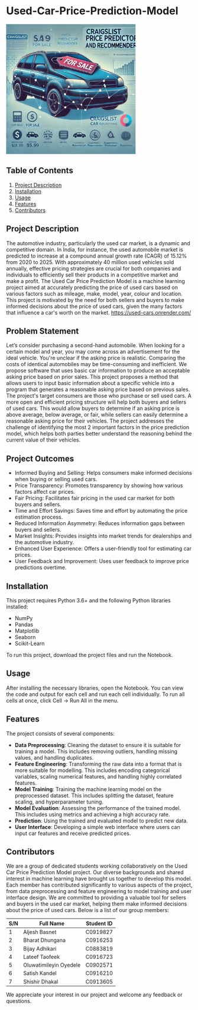 # Used-Car-Price-Prediction-Model

<img src="https://github.com/Bijay555/used_cars/blob/dev/dataset/1-cd94218e.png" alt="My Image" width="350" height="350">


## Table of Contents
1. [Project Description](#project-description)
2. [Installation](#installation)
3. [Usage](#usage)
4. [Features](#features)
5. [Contributors](#contributors)

## Project Description
The automotive industry, particularly the used car market, is a dynamic and competitive domain. In India, for instance, the used automobile market is predicted to increase at a compound annual growth rate (CAGR) of 15.12% from 2020 to 2025. With approximately 40 million used vehicles sold annually, effective pricing strategies are crucial for both companies and individuals to efficiently sell their products in a competitive market and make a profit. The Used Car Price Prediction Model is a machine learning project aimed at accurately predicting the price of used cars based on various factors such as mileage, make, model, year, colour and location. This project is motivated by the need for both sellers and buyers to make informed decisions about the price of used cars, given the many factors that influence a car's worth on the market.
https://used-cars.onrender.com/

## Problem Statement
Let’s consider purchasing a second-hand automobile. When looking for a certain model and year, you may come across an advertisement for the ideal vehicle. You're unclear if the asking price is realistic. Comparing the costs of identical automobiles may be time-consuming and inefficient. We propose software that uses basic car information to produce an acceptable asking price based on prior sales.
This project proposes a method that allows users to input basic information about a specific vehicle into a program that generates a reasonable asking price based on previous sales. The project's target consumers are those who purchase or sell used cars. A more open and efficient pricing structure will help both buyers and sellers of used cars. This would allow buyers to determine if an asking price is above average, below average, or fair, while sellers can easily determine a reasonable asking price for their vehicles. The project addresses the challenge of identifying the most 2 important factors in the price prediction model, which helps both parties better understand the reasoning behind the current value of their vehicles.

## Project Outcomes
- Informed Buying and Selling: Helps consumers make informed decisions when buying or selling used cars.
- Price Transparency: Promotes transparency by showing how various factors affect car prices.
- Fair Pricing: Facilitates fair pricing in the used car market for both buyers and sellers.
- Time and Effort Savings: Saves time and effort by automating the price estimation process.
- Reduced Information Asymmetry: Reduces information gaps between buyers and sellers.
- Market Insights: Provides insights into market trends for dealerships and the automotive industry.
- Enhanced User Experience: Offers a user-friendly tool for estimating car prices.
- User Feedback and Improvement: Uses user feedback to improve price predictions overtime.

## Installation
This project requires Python 3.6+ and the following Python libraries installed:
- NumPy
- Pandas
- Matplotlib
- Seaborn
- Scikit-Learn

To run this project, download the project files and run the Notebook.

## Usage
After installing the necessary libraries, open the Notebook. You can view the code and output for each cell and run each cell individually. To run all cells at once, click Cell -> Run All in the menu.

## Features
The project consists of several components:

- **Data Preprocessing**: Cleaning the dataset to ensure it is suitable for training a model. This includes removing outliers, handling missing values, and handling duplicates.
- **Feature Engineering**: Transforming the raw data into a format that is more suitable for modelling. This includes encoding categorical variables, scaling numerical features, and handling highly correlated features.
- **Model Training**: Training the machine learning model on the preprocessed dataset. This includes splitting the dataset, feature scaling, and hyperparameter tuning.
- **Model Evaluation**: Assessing the performance of the trained model. This includes using metrics and achieving a high accuracy rate.
- **Prediction**: Using the trained and evaluated model to predict new data.
- **User Interface**: Developing a simple web interface where users can input car features and receive predicted prices.

## Contributors
We are a group of dedicated students working collaboratively on the Used Car Price Prediction Model project. Our diverse backgrounds and shared interest in machine learning have brought us together to develop this model. Each member has contributed significantly to various aspects of the project, from data preprocessing and feature engineering to model training and user interface design. We are committed to providing a valuable tool for sellers and buyers in the used car market, helping them make informed decisions about the price of used cars. Below is a list of our group members:

| S/N | Full Name | Student ID |
| --- | --------- | ---------- |
| 1 | Aljesh Basnet | C0919827 |
| 2 | Bharat Dhungana | C0916253 |
| 3 | Bijay Adhikari | C0883819 |
| 4 | Lateef Taofeek | C0916723 |
| 5 | Oluwatimileyin Oyedele | C0902571 |
| 6 | Satish Kandel | C0916210 |
| 7 | Shishir Dhakal | C0913605 |

We appreciate your interest in our project and welcome any feedback or questions.
